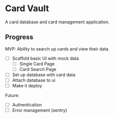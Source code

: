 # Card Vault

A card database and card management application.

## Progress

MVP: Ability to search up cards and view their data

- [ ] Scaffold basic UI with mock data
  - [ ] Single Card Page
  - [ ] Card Search Page
- [ ] Set up database with card data
- [ ] Attach database to ui
- [ ] Make it deploy

Future:

- [ ] Authentication
- [ ] Error management (sentry)
